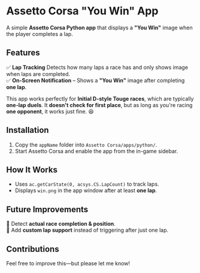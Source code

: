 # **Assetto Corsa "You Win" App**  

A simple **Assetto Corsa Python app** that displays a **"You Win"** image when the player completes a lap.  

## **Features**  
✅ **Lap Tracking** Detects how many laps a race has and only shows image when laps are completed.  
✅ **On-Screen Notification** – Shows a **"You Win"** image after completing **one lap**.  

This app works perfectly for **Initial D-style Touge races**, which are typically **one-lap duels**. It **doesn't check for first place**, but as long as you're racing **one opponent**, it works just fine. 😆  

## **Installation**  
1. Copy the `appName` folder into `Assetto Corsa/apps/python/`.  
2. Start Assetto Corsa and enable the app from the in-game sidebar.  

## **How It Works**  
- Uses `ac.getCarState(0, acsys.CS.LapCount)` to track laps.  
- Displays `win.png` in the app window after at least **one lap**.  

## **Future Improvements**  
🔹 Detect **actual race completion & position**.  
🔹 Add **custom lap support** instead of triggering after just one lap.  

## **Contributions**  
Feel free to improve this—but please let me know!
